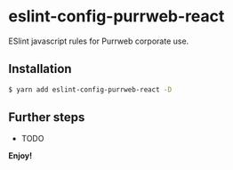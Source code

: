 # eslint-config-purrweb-react
ESlint javascript rules for Purrweb corporate use.
## Installation
```sh
$ yarn add eslint-config-purrweb-react -D
```
## Further steps
* TODO

**Enjoy!**
